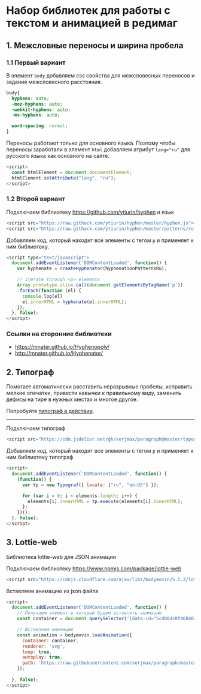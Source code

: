 # Набор библиотек для работы с текстом и анимацией в редимаг

## 1. Межсловные переносы и ширина пробела

### 1.1 Первый вариант
В элемент `body` добавляем css свойства для межсловесных переносов и задания межсловесного расстояния.
```css
body{
  hyphens: auto;
  -moz-hyphens: auto;
  -webkit-hyphens: auto;
  -ms-hyphens: auto;

  word-spacing: normal;
}
```

Переносы работают только для основного языка. Поэтому чтобы переносы заработали в элемент `html` добавляем атрибут `lang="ru"` для русского языка как основного на сайте.
```javascript
<script>
  const htmlElement = document.documentElement;
  htmlElement.setAttribute("lang", "ru");
</script>
```
### 1.2 Второй вариант

Подключаем библиотеку https://github.com/ytiurin/hyphen и язык
```javascript
<script src="https://raw.githack.com/ytiurin/hyphen/master/hyphen.js"></script>
<script src="https://raw.githack.com/ytiurin/hyphen/master/patterns/ru.js"></script>
```
Добавляем код, который находит все элементы с тегом `p` и применяет к ним библиотеку.
```js
<script type="text/javascript">
  document.addEventListener('DOMContentLoaded', function() {
  	var hyphenate = createHyphenator(hyphenationPatternsRu);

    // iterate through <p> elements
    Array.prototype.slice.call(document.getElementsByTagName('p'))
    .forEach(function (el) {
      console.log(el)
      el.innerHTML = hyphenate(el.innerHTML);
  	});
  }, false);
</script>
```

### Ссылки на сторонние библиотеки
+ https://mnater.github.io/Hyphenopoly/
+ http://mnater.github.io/Hyphenator/

## 2. Типограф
Помогает автоматически расставить неразрывные пробелы, исправить мелкие опечатки, привести кавычки к правильному виду, заменить дефисы на тире в нужных местах и многое другое.

Попробуйте [типограф в действии](https://typograf.github.io).
___
Подключаем типограф
```js
<script src="https://cdn.jsdelivr.net/gh/serjmax/paragraph@master/typograf.min.js"></script>
```

Добавляем код, который находит все элементы с тегом `p` и применяет к ним библиотеку типограф.
```js
<script>
  document.addEventListener('DOMContentLoaded', function() {
  	(function() {
      var tp = new Typograf({ locale: ["ru", "en-US"] });

      for (var i = 0; i < elements.length; i++) {
        elements[i].innerHTML = tp.execute(elements[i].innerHTML);
      };
    })();
  }, false);
</script>
```

## 3. Lottie-web
Библиотека lottie-web для JSON анимации

Подключаем библиотеку https://www.npmjs.com/package/lottie-web

```js
<script src="https://cdnjs.cloudflare.com/ajax/libs/bodymovin/5.5.2/lottie_svg.min.js"></script>
```

Вставляем анимацию из json файла

```js
<script>
  document.addEventListener('DOMContentLoaded', function() {
    // Получаем элемент в который будем вставлять анимацию
    const container = document.querySelector('[data-id="5cd88dc0f468402c4a53e9e0"]');

    // Вставляем анимацию
    const animation = bodymovin.loadAnimation({
      container: container,
      renderer: 'svg',
      loop: true,
      autoplay: true,
      path: 'https://raw.githubusercontent.com/serjmax/paragraph/master/data.json'
    });
    
  }, false);
</script>
```
